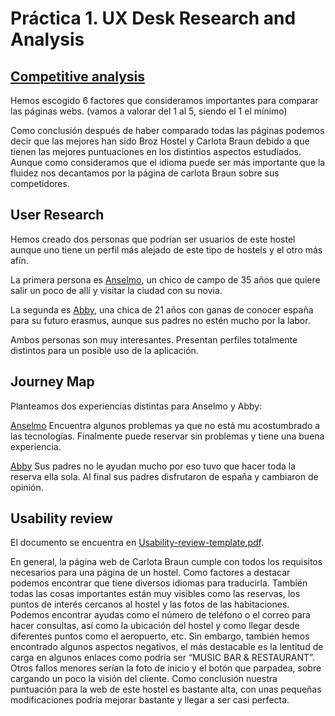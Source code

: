 # Práctica 1. UX Desk Research and Analysis

## [Competitive analysis](./CompetitiveA.PNG)

Hemos escogido 6 factores que consideramos importantes para comparar las páginas 
webs. (vamos a valorar del 1 al 5, siendo el 1 el mínimo)

Como conclusión después de haber comparado todas las páginas podemos decir que 
las mejores han sido Broz Hostel y Carlota Braun debido a que tienen las mejores 
puntuaciones en los distintios aspectos estudiados. Aunque como consideramos que el 
idioma puede ser más importante que la fluidez nos decantamos por la página de 
carlota Braun sobre sus competidores. 

## User Research

Hemos creado dos personas que podrían ser usuarios de este hostel aunque uno tiene un perfil más alejado de este tipo de hostels y el otro más afín.

La primera persona es [Anselmo](./AnselmoP.PNG), un chico de campo de 35 años que quiere salir un poco de allí y visitar la ciudad con su novia.

La segunda es [Abby](./AbbyP.PNG), una chica de 21 años con ganas de conocer españa para su futuro erasmus, aunque sus padres no estén mucho por la labor.

Ambos personas son muy interesantes. Presentan perfiles totalmente distintos para un posible uso de la aplicación.

## Journey Map

Planteamos dos experiencias distintas para Anselmo y Abby:

[Anselmo](./AnselmoJM.PNG) Encuentra algunos problemas ya que no está mu acostumbrado a las tecnologías. Finalmente puede reservar sin problemas y tiene una buena experiencia.

[Abby](./AbbyJM.PNG) Sus padres no le ayudan mucho por eso tuvo que hacer toda la reserva ella sola. Al final sus padres disfrutaron de españa y cambiaron de opinión.

## Usability review

El documento se encuentra en [Usability-review-template.pdf](./Usability-review-template.pdf).

En general, la página web de Carlota Braun cumple con todos los requisitos necesarios 
para una página de un hostel.
Como factores a destacar podemos encontrar que tiene diversos idiomas para 
traducirla. También todas las cosas importantes están muy visibles como las reservas, 
los puntos de interés cercanos al hostel y las fotos de las habitaciones.
Podemos encontrar ayudas como el número de teléfono o el correo para hacer 
consultas, así como la ubicación del hostel y como llegar desde diferentes puntos como 
el aeropuerto, etc.
Sin embargo, también hemos encontrado algunos aspectos negativos, el más 
destacable es la lentitud de carga en algunos enlaces como podría ser “MUSIC BAR & 
RESTAURANT”. Otros fallos menores serían la foto de inicio y el botón que parpadea, 
sobre cargando un poco la visión del cliente.
Como conclusión nuestra puntuación para la web de este hostel es bastante alta, con 
unas pequeñas modificaciones podría mejorar bastante y llegar a ser casi perfecta.
